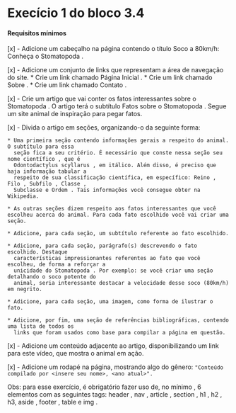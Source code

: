 # Execício 1 do bloco 3.4

#### Requisitos mínimos 

  [x] - Adicione um cabeçalho na página contendo o título Soco a 80km/h: Conheça o Stomatopoda .

  [x] - Adicione um conjunto de links que representam a área de navegação do site.
    * Crie um link chamado Página Inicial .
    * Crie um link chamado Sobre .
    * Crie um link chamado Contato .
  
  [x] - Crie um artigo que vai conter os fatos interessantes sobre o Stomatopoda . O artigo terá o subtítulo Fatos sobre o Stomatopoda . Segue um site animal de inspiração para pegar fatos.

  [x] - Divida o artigo em seções, organizando-o da seguinte forma:

    * Uma primeira seção contendo informações gerais a respeito do animal. O subtítulo para essa 
      seção fica a seu critério. É necessário que conste nessa seção seu nome científico , que é 
      Odontodactylus scyllarus , em itálico. Além disso, é preciso que haja informação tabular a 
      respeito de sua classificação científica, em específico: Reino , Filo , Subfilo , Classe , 
      Subclasse e Ordem . Tais informações você consegue obter na Wikipedia.

    * As outras seções dizem respeito aos fatos interessantes que você escolheu acerca do animal. Para cada fato escolhido você vai criar uma seção.

    * Adicione, para cada seção, um subtítulo referente ao fato escolhido.

    * Adicione, para cada seção, parágrafo(s) descrevendo o fato escolhido. Destaque 
      características impressionantes referentes ao fato que você escolheu, de forma a reforçar a 
      unicidade do Stomatopoda . Por exemplo: se você criar uma seção detalhando o soco potente do 
      animal, seria interessante destacar a velocidade desse soco (80km/h) em negrito.
    
    * Adicione, para cada seção, uma imagem, como forma de ilustrar o fato.

    * Adicione, por fim, uma seção de referências bibliográficas, contendo uma lista de todos os 
      links que foram usados como base para compilar a página em questão.

  [x] -  Adicione um conteúdo adjacente ao artigo, disponibilizando um link para este vídeo, que mostra o animal em ação.

  [x] - Adicione um rodapé na página, mostrando algo do gênero:
    `"Conteúdo compilado por <insere seu nome>, <ano atual>".`
  
  Obs: para esse exercício, é obrigatório fazer uso de, no mínimo , 6 elementos com as seguintes 
        tags: header , nav , article , section , h1 , h2 , h3, aside , footer , table e img .
